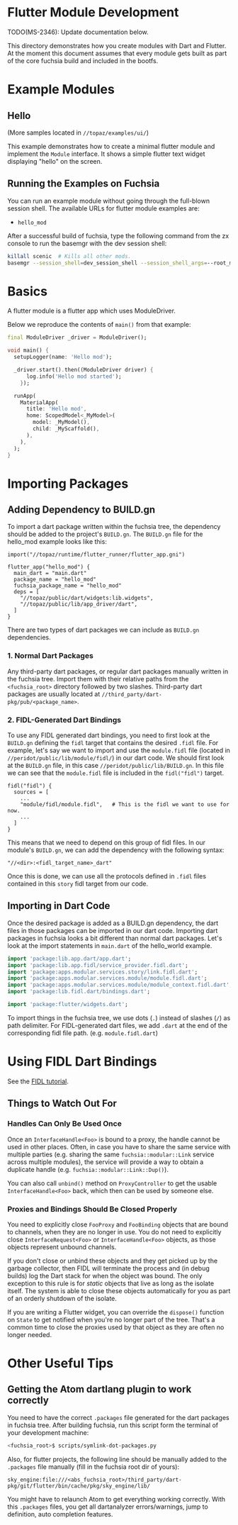 # Flutter Module Development

TODO(MS-2346): Update documentation below.

This directory demonstrates how you create modules with Dart and Flutter. At the
moment this document assumes that every module gets built as part of the core
fuchsia build and included in the bootfs.

# Example Modules

## Hello

(More samples located in `//topaz/examples/ui/`)

This example demonstrates how to create a minimal flutter module and implement
the `Module` interface. It shows a simple flutter text widget displaying "hello"
on the screen.

## Running the Examples on Fuchsia

You can run an example module without going through the full-blown session shell.
The available URLs for flutter module examples are:

*   `hello_mod`

After a successful build of fuchsia, type the following command from the zx
console to run the basemgr with the dev session shell:

```sh
killall scenic  # Kills all other mods.
basemgr --session_shell=dev_session_shell --session_shell_args=--root_module=hello_mod
```

# Basics

A flutter module is a flutter app which uses ModuleDriver.

Below we reproduce the contents of `main()` from that example:

```dart
final ModuleDriver _driver = ModuleDriver();

void main() {
  setupLogger(name: 'Hello mod');

  _driver.start().then((ModuleDriver driver) {
      log.info('Hello mod started');
    });

  runApp(
    MaterialApp(
      title: 'Hello mod',
      home: ScopedModel<_MyModel>(
        model: _MyModel(),
        child: _MyScaffold(),
      ),
    ),
  );
}
```

# Importing Packages

## Adding Dependency to BUILD.gn

To import a dart package written within the fuchsia tree, the dependency should
be added to the project's `BUILD.gn`. The `BUILD.gn` file for the hello_mod
example looks like this:

```gn
import("//topaz/runtime/flutter_runner/flutter_app.gni")

flutter_app("hello_mod") {
  main_dart = "main.dart"
  package_name = "hello_mod"
  fuchsia_package_name = "hello_mod"
  deps = [
    "//topaz/public/dart/widgets:lib.widgets",
    "//topaz/public/lib/app_driver/dart",
  ]
}
```

There are two types of dart packages we can include as `BUILD.gn` dependencies.

### 1. Normal Dart Packages

Any third-party dart packages, or regular dart packages manually written in the
fuchsia tree. Import them with their relative paths from the `<fuchsia_root>`
directory followed by two slashes. Third-party dart packages are usually located
at `//third_party/dart-pkg/pub/<package_name>`.

### 2. FIDL-Generated Dart Bindings

To use any FIDL generated dart bindings, you need to first look at the
`BUILD.gn` defining the `fidl` target that contains the desired `.fidl` file.
For example, let's say we want to import and use the `module.fidl` file (located
in `//peridot/public/lib/module/fidl/`) in our dart code. We should first
look at the `BUILD.gn` file, in this case `//peridot/public/lib/BUILD.gn`. In
this file we can see that the `module.fidl` file is included in the
`fidl("fidl")` target.

```gn
fidl("fidl") {
  sources = [
    ...
    "module/fidl/module.fidl",   # This is the fidl we want to use for now.
    ...
  ]
}
```

This means that we need to depend on this group of fidl files. In our module's
`BUILD.gn`, we can add the dependency with the following syntax:

`"//<dir>:<fidl_target_name>_dart"`

Once this is done, we can use all the protocols defined in `.fidl` files
contained in this `story` fidl target from our code.

## Importing in Dart Code

Once the desired package is added as a BUILD.gn dependency, the dart files in
those packages can be imported in our dart code. Importing dart packages in
fuchsia looks a bit different than normal dart packages. Let's look at the
import statements in `main.dart` of the hello_world example.

```dart
import 'package:lib.app.dart/app.dart';
import 'package:lib.app.fidl/service_provider.fidl.dart';
import 'package:apps.modular.services.story/link.fidl.dart';
import 'package:apps.modular.services.module/module.fidl.dart';
import 'package:apps.modular.services.module/module_context.fidl.dart';
import 'package:lib.fidl.dart/bindings.dart';

import 'package:flutter/widgets.dart';
```

To import things in the fuchsia tree, we use dots (`.`) instead of slashes (`/`)
as path delimiter. For FIDL-generated dart files, we add `.dart` at the end of
the corresponding fidl file path. (e.g. `module.fidl.dart`)

# Using FIDL Dart Bindings

See the [FIDL tutorial](../fidl/tutorial/tutorial-dart.md).

## Things to Watch Out For

### Handles Can Only Be Used Once

Once an `InterfaceHandle<Foo>` is bound to a proxy, the handle cannot be used in
other places. Often, in case you have to share the same service with multiple
parties (e.g. sharing the same `fuchsia::modular::Link` service across multiple
modules), the service will provide a way to obtain a duplicate handle (e.g.
`fuchsia::modular::Link::Dup()`).

You can also call `unbind()` method on `ProxyController` to get the usable
`InterfaceHandle<Foo>` back, which then can be used by someone else.

### Proxies and Bindings Should Be Closed Properly

You need to explicitly close `FooProxy` and `FooBinding` objects that are bound
to channels, when they are no longer in use. You do not need to explicitly close
`InterfaceRequest<Foo>` or `InterfaceHandle<Foo>` objects, as those objects
represent unbound channels.

If you don't close or unbind these objects and they get picked up by the garbage
collector, then FIDL will terminate the process and (in debug builds) log the
Dart stack for when the object was bound. The only exception to this rule is for
*static* objects that live as long as the isolate itself. The system is able to
close these objects automatically for you as part of an orderly shutdown of the
isolate.

If you are writing a Flutter widget, you can override the `dispose()` function
on `State` to get notified when you're no longer part of the tree. That's a
common time to close the proxies used by that object as they are often no longer
needed.

# Other Useful Tips

## Getting the Atom dartlang plugin to work correctly

You need to have the correct `.packages` file generated for the dart packages in
fuchsia tree. After building fuchsia, run this script form the terminal of your
development machine:

```sh
<fuchsia_root>$ scripts/symlink-dot-packages.py
```

Also, for flutter projects, the following line should be manually added to the
`.packages` file manually (fill in the fuchsia root dir of yours):

```
sky_engine:file:///<abs_fuchsia_root>/third_party/dart-pkg/git/flutter/bin/cache/pkg/sky_engine/lib/
```

You might have to relaunch Atom to get everything working correctly. With this
`.packages` files, you get all dartanalyzer errors/warnings, jump to definition,
auto completion features.
